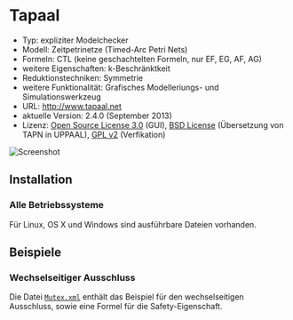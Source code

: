 # Tapaal

- Typ: expliziter Modelchecker
- Modell: Zeitpetrinetze (Timed-Arc Petri Nets)
- Formeln: CTL (keine geschachtelten Formeln, nur EF, EG, AF, AG)
- weitere Eigenschaften: k-Beschränktkeit
- Reduktionstechniken: Symmetrie
- weitere Funktionalität: Grafisches Modelleriungs- und Simulationswerkzeug
- URL: http://www.tapaal.net
- aktuelle Version: 2.4.0 (September 2013)
- Lizenz: [Open Source License 3.0](http://www.opensource.org/licenses/osl-3.0.php) (GUI), [BSD License](http://www.opensource.org/licenses/bsd-license.php) (Übersetzung von TAPN in UPPAAL), [GPL v2](http://www.gnu.org/licenses/gpl-2.0.txt) (Verfikation)

![Screenshot](https://raw.github.com/nlohmann/cgv_uebung/master/Tapaal/screen.png "Screenshot")

## Installation

### Alle Betriebssysteme

Für Linux, OS X und Windows sind ausführbare Dateien vorhanden.

## Beispiele

### Wechselseitiger Ausschluss

Die Datei [`Mutex.xml`](examples/Mutex.xml) enthält das Beispiel für den wechselseitigen Ausschluss, sowie eine Formel für die Safety-Eigenschaft.